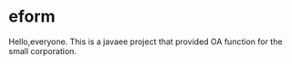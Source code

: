 # eform
Hello,everyone. This is a javaee project that provided OA function for the small corporation.

